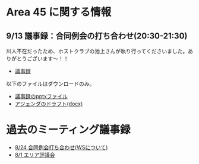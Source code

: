 # Area 45 に関する情報

## 9/13 議事録：合同例会の打ち合わせ(20:30-21:30)
川人不在だったため、ホストクラブの池上さんが執り行ってくださいました。ありがとうございます～！！

- [議事録](https://github.com/norip6jp/toastmasters/blob/master/area45_20-21/A45%E5%90%88%E5%90%8C%E4%BE%8B%E4%BC%9A%E6%89%93%E5%90%88%E3%81%9B20200913.pdf)

以下のファイルはダウンロードのみ。
- [議事録のpptxファイル](https://github.com/norip6jp/toastmasters/blob/master/area45_20-21/A45%E5%90%88%E5%90%8C%E4%BE%8B%E4%BC%9A%E6%89%93%E5%90%88%E3%81%9B20200913.pptx)
- [アジェンダのドラフト(docx)](https://github.com/norip6jp/toastmasters/blob/master/area45_20-21/A45%E5%90%88%E5%90%8C%E4%BE%8B%E4%BC%9A%E3%83%97%E3%83%AD%E3%82%B0%E3%83%A9%E3%83%A0_draft0913.docx)


# 過去のミーティング議事録
* [8/24 合同例会打ち合わせ(WSについて)](https://github.com/norip6jp/toastmasters/blob/master/area45_20-21/DiscussionJointMeeting0824.md)
* [8/1 エリア評議会](https://github.com/norip6jp/toastmasters/blob/master/area45_20-21/AreaCouncil0801.md)
